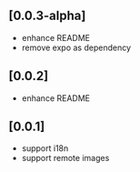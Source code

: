 ## [0.0.3-alpha]

* enhance README
* remove expo as dependency

## [0.0.2]

* enhance README

## [0.0.1] 

* support i18n
* support remote images


